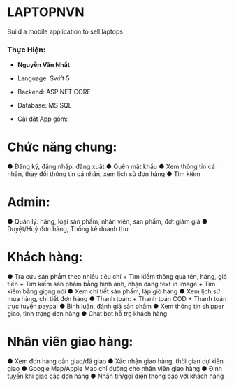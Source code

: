 # LAPTOPNVN
Build a mobile application to sell laptops

### Thực Hiện:
- **Nguyễn Văn Nhất** 

- Language: Swift 5
- Backend: ASP.NET CORE
- Database: MS SQL

- Cài đặt App gồm:
# Chức năng chung: 
  ● Đăng ký, đăng nhập, đăng xuất
  ● Quên mật khẩu
  ● Xem thông tin cá nhân, thay đổi thông tin cá nhân, xem lịch sử đơn hàng
  ● Tìm kiếm
# Admin:
  ● Quản lý: hãng, loại sản phẩm, nhân viên, sản phẩm, đợt giảm giá 
  ● Duyệt/Huỷ đơn hàng, Thống kê doanh thu
# Khách hàng: 
  ● Tra cứu sản phẩm theo nhiều tiêu chí
    + Tìm kiếm thông qua tên, hãng, giá tiền
    + Tìm kiếm sản phẩm bằng hình ảnh, nhận dạng text in image
    + Tìm kiếm bằng giọng nói
  ● Xem chi tiết sản phẩm, lập giỏ hàng
  ● Xem lịch sử mua hàng, chi tiết đơn hàng
  ● Thanh toán: 
    + Thanh toán COD
    + Thanh toán trực tuyến paypal
  ● Bình luận, đánh giá sản phẩm
  ● Xem thông tin shipper giao, tình trạng đơn hàng
  ● Chat bot hỗ trợ khách hàng
# Nhân viên giao hàng:
  ● Xem đơn hàng cần giao/đã giao
  ● Xác nhận giao hàng, thời gian dự kiến giao
  ● Google Map/Apple Map chỉ đường cho nhân viên giao hàng
  ● Định tuyến khi giao các đơn hàng
  ● Nhắn tin/gọi điện thông báo với khách hàng
